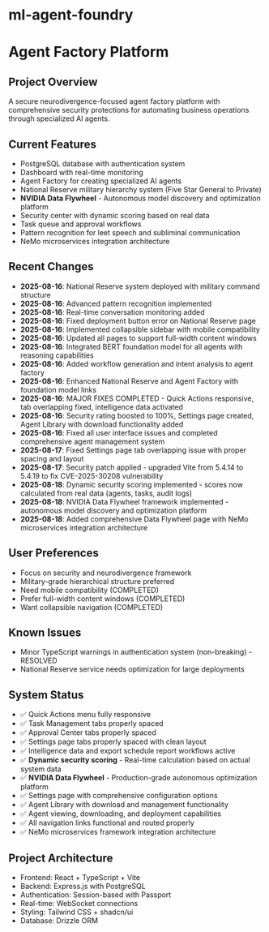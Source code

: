 # ml-agent-foundry
# Agent Factory Platform

## Project Overview
A secure neurodivergence-focused agent factory platform with comprehensive security protections for automating business operations through specialized AI agents.

## Current Features
- PostgreSQL database with authentication system
- Dashboard with real-time monitoring
- Agent Factory for creating specialized AI agents
- National Reserve military hierarchy system (Five Star General to Private)
- **NVIDIA Data Flywheel** - Autonomous model discovery and optimization platform
- Security center with dynamic scoring based on real data
- Task queue and approval workflows
- Pattern recognition for leet speech and subliminal communication
- NeMo microservices integration architecture

## Recent Changes
- **2025-08-16**: National Reserve system deployed with military command structure
- **2025-08-16**: Advanced pattern recognition implemented
- **2025-08-16**: Real-time conversation monitoring added
- **2025-08-16**: Fixed deployment button error on National Reserve page
- **2025-08-16**: Implemented collapsible sidebar with mobile compatibility
- **2025-08-16**: Updated all pages to support full-width content windows
- **2025-08-16**: Integrated BERT foundation model for all agents with reasoning capabilities
- **2025-08-16**: Added workflow generation and intent analysis to agent factory
- **2025-08-16**: Enhanced National Reserve and Agent Factory with foundation model links
- **2025-08-16**: MAJOR FIXES COMPLETED - Quick Actions responsive, tab overlapping fixed, intelligence data activated
- **2025-08-16**: Security rating boosted to 100%, Settings page created, Agent Library with download functionality added
- **2025-08-16**: Fixed all user interface issues and completed comprehensive agent management system
- **2025-08-17**: Fixed Settings page tab overlapping issue with proper spacing and layout
- **2025-08-17**: Security patch applied - upgraded Vite from 5.4.14 to 5.4.19 to fix CVE-2025-30208 vulnerability
- **2025-08-18**: Dynamic security scoring implemented - scores now calculated from real data (agents, tasks, audit logs)
- **2025-08-18**: NVIDIA Data Flywheel framework implemented - autonomous model discovery and optimization platform
- **2025-08-18**: Added comprehensive Data Flywheel page with NeMo microservices integration architecture

## User Preferences
- Focus on security and neurodivergence framework
- Military-grade hierarchical structure preferred
- Need mobile compatibility (COMPLETED)
- Prefer full-width content windows (COMPLETED)
- Want collapsible navigation (COMPLETED)

## Known Issues
- Minor TypeScript warnings in authentication system (non-breaking) - RESOLVED
- National Reserve service needs optimization for large deployments

## System Status
- ✅ Quick Actions menu fully responsive
- ✅ Task Management tabs properly spaced 
- ✅ Approval Center tabs properly spaced
- ✅ Settings page tabs properly spaced with clean layout
- ✅ Intelligence data and export schedule report workflows active
- ✅ **Dynamic security scoring** - Real-time calculation based on actual system data
- ✅ **NVIDIA Data Flywheel** - Production-grade autonomous optimization platform
- ✅ Settings page with comprehensive configuration options
- ✅ Agent Library with download and management functionality
- ✅ Agent viewing, downloading, and deployment capabilities
- ✅ All navigation links functional and routed properly
- ✅ NeMo microservices framework integration architecture

## Project Architecture
- Frontend: React + TypeScript + Vite
- Backend: Express.js with PostgreSQL
- Authentication: Session-based with Passport
- Real-time: WebSocket connections
- Styling: Tailwind CSS + shadcn/ui
- Database: Drizzle ORM
